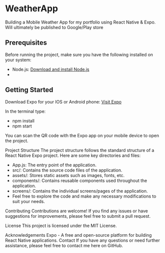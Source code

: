# WeatherApp
Building a Mobile Weather App for my portfolio using React Native &amp; Expo.  Will ultimately be published to Google/Play store

## Prerequisites

Before running the project, make sure you have the following installed on your system:

- Node.js: [Download and install Node.js](https://nodejs.org)
- 

## Getting Started

Download Expo for your IOS or Android phone: [Visit Expo](https://expo.io/)

In the terminal type: 
 - npm install
 - npm start

You can scan the QR code with the Expo app on your mobile device to open the project.

Project Structure
The project structure follows the standard structure of a React Native Expo project. Here are some key directories and files:

- App.js: The entry point of the application.
- src/: Contains the source code files of the application.
- assets/: Stores static assets such as images, fonts, etc.
- components/: Contains reusable components used throughout the application.
- screens/: Contains the individual screens/pages of the application.
- Feel free to explore the code and make any necessary modifications to suit your needs.


Contributing
Contributions are welcome! If you find any issues or have suggestions for improvements, please feel free to submit a pull request.

License
This project is licensed under the MIT License.

Acknowledgements
Expo - A free and open-source platform for building React Native applications.
Contact
If you have any questions or need further assistance, please feel free to contact me here on GitHub.
